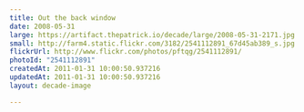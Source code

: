 ```yaml
---
title: Out the back window
date: 2008-05-31
large: https://artifact.thepatrick.io/decade/large/2008-05-31-2171.jpg
small: http://farm4.static.flickr.com/3182/2541112891_67d45ab389_s.jpg
flickrUrl: http://www.flickr.com/photos/pftqg/2541112891/
photoId: "2541112891"
createdAt: 2011-01-31 10:00:50.937216
updatedAt: 2011-01-31 10:00:50.937216
layout: decade-image

---
```


